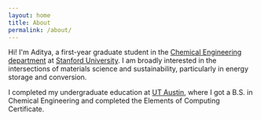 ```yaml
---
layout: home
title: About
permalink: /about/
---
```


Hi! I'm Aditya, a first-year graduate student in the [Chemical Engineering department](https://cheme.stanford.edu/) at [Stanford University](https://www.stanford.edu/). I am broadly interested in the intersections of materials science and sustainability, particularly in energy storage and conversion.

I completed my undergraduate education at [UT Austin](https://utexas.edu), where I got a B.S. in Chemical Engineering and completed the Elements of Computing Certificate.
